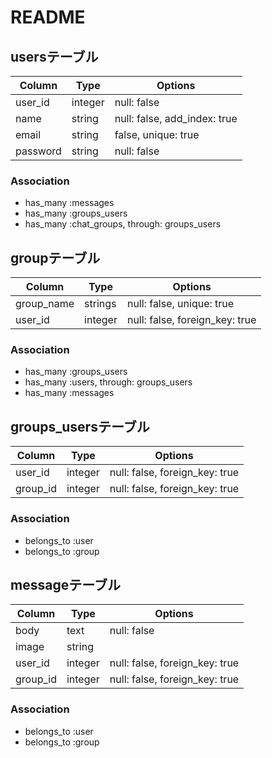 # README

## usersテーブル

|Column|Type|Options|
|------|----|-------|
|user_id|integer|null: false|
|name|string|null: false, add_index: true|
|email|string|false, unique: true|
|password|string|null: false|
### Association
- has_many :messages
- has_many :groups_users
- has_many :chat_groups, through: groups_users

## groupテーブル
|Column|Type|Options|
|------|----|-------|
|group_name|strings|null: false, unique: true|
|user_id|integer|null: false, foreign_key: true|
### Association
- has_many :groups_users
- has_many :users, through: groups_users
- has_many :messages


## groups_usersテーブル
|Column|Type|Options|
|------|----|-------|
|user_id|integer|null: false, foreign_key: true|
|group_id|integer|null: false, foreign_key: true|
### Association
- belongs_to :user
- belongs_to :group

## messageテーブル
|Column|Type|Options|
|------|----|-------|
|body|text|null: false|
|image|string||
|user_id|integer|null: false, foreign_key: true|
|group_id|integer|null: false, foreign_key: true|
### Association
- belongs_to :user
- belongs_to :group
